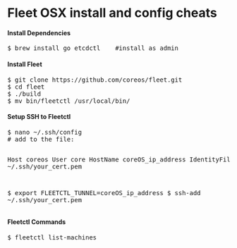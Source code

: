 Fleet OSX install and config cheats
======================================

<h4>Install Dependencies</h4>
<pre>
$ brew install go etcdctl    #install as admin
</pre>

<h4>Install Fleet</h4>
<pre>
$ git clone https://github.com/coreos/fleet.git
$ cd fleet
$ ./build
$ mv bin/fleetctl /usr/local/bin/
</pre>

<h4>Setup SSH to Fleetctl</h4>
<pre>
$ nano ~/.ssh/config
# add to the file:

Host coreos
  User     core
  HostName coreOS_ip_address
  IdentityFile ~/.ssh/your_cert.pem
  
$ export FLEETCTL_TUNNEL=coreOS_ip_address
$ ssh-add ~/.ssh/your_cert.pem
</pre>

<h4>Fleetctl Commands</h4>
<pre>
$ fleetctl list-machines
</pre>
